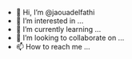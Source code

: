 - 👋 Hi, I’m @jaouadelfathi
- 👀 I’m interested in ...
- 🌱 I’m currently learning ...
- 💞️ I’m looking to collaborate on ...
- 📫 How to reach me ...

<!---
jaouadelfathi/jaouadelfathi is a ✨ special ✨ repository because its `README.md` (this file) appears on your GitHub profile.
You can click the Preview link to take a look at your changes.
--->
